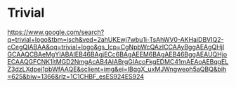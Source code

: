 # Trivial
https://www.google.com/search?q=trivial+logo&tbm=isch&ved=2ahUKEwj7wbu1i-TsAhWV0-AKHaiDBVIQ2-cCegQIABAA&oq=trivial+logo&gs_lcp=CgNpbWcQAzICCAAyBggAEAgQHjIGCAAQCBAeMgYIABAIEB46BAgjECc6BAgAEEM6BAgAEB46BggAEAUQHjoECAAQGFCNK1itMGD2NmgAcAB4AIABrgGIAcoFkgEDMC41mAEAoAEBqgELZ3dzLXdpei1pbWfAAQE&sclient=img&ei=IBqgX_uxMJWngweoh5aQBQ&bih=625&biw=1366&rlz=1C1CHBF_esES924ES924
